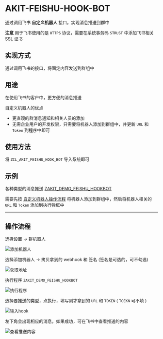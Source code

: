 # AKIT-FEISHU-HOOK-BOT

通过调用飞书 **自定义机器人** 接口，实现消息推送到群中

**注意** 用于飞书使用的是 `HTTPS` 协议，需要在系统事务码 `STRUST` 中添加飞书相关 SSL 证书

## 实现方式

通过调用飞书的接口，将固定内容发送到群组中

## 用途

在使用飞书的客户中，更方便的消息推送

自定义机器人的优点

- 更直观的群消息通知和相关人员的添加
- 无需企业用户的开发权限，只需要将机器人添加到群组中，并更新 `URL` 和 `Token` 到程序中即可

## 使用方法

将 `ZCL_AKIT_FEISHU_HOOK_BOT` 导入系统即可

## 示例

各种类型的消息推送 [ZAKIT_DEMO_FEISHU_HOOKBOT](./ZAKIT_DEMO_FEISHU_HOOKBOT.abap)

需要先按 [自定义机器人操作流程](https://open.feishu.cn/document/ukTMukTMukTM/ucTM5YjL3ETO24yNxkjN#7a28964d) 将机器人添加到群组中，然后将机器人相关的 `URL` 和 `Token` 添加到执行弹框中

---

## 操作流程

选择设置 -> 群机器人

![添加机器人](attachments/im20230517154928.png)

选择添加机器人 -> 拷贝拿到的 webhook 和 签名 (签名是可选的，可不勾选)

![获取地址](attachments/im20230517155043.png)

执行程序 `ZAKIT_DEMO_FEISHU_HOOKBOT`

![执行程序](attachments/im20230517155255.png)

选择要推送的类型，点执行，填写刚才拿到的 `URL` 和 `TOKEN` ( `TOEKN` 可不填 )

![输入hook](attachments/im20230517155315.png)

左下角会出现相应的消息，如果成功，可在飞书中查看推送的内容

![查看推送内容](attachments/im20230517155500.png)
